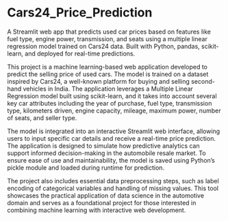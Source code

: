 # Cars24_Price_Prediction
A Streamlit web app that predicts used car prices based on features like fuel type, engine power, transmission, and seats using a multiple linear regression model trained on Cars24 data. Built with Python, pandas, scikit-learn, and deployed for real-time predictions.

This project is a machine learning-based web application developed to predict the selling price of used cars. The model is trained on a dataset inspired by Cars24, a well-known platform for buying and selling second-hand vehicles in India. The application leverages a Multiple Linear Regression model built using scikit-learn, and it takes into account several key car attributes including the year of purchase, fuel type, transmission type, kilometers driven, engine capacity, mileage, maximum power, number of seats, and seller type.

The model is integrated into an interactive Streamlit web interface, allowing users to input specific car details and receive a real-time price prediction. The application is designed to simulate how predictive analytics can support informed decision-making in the automobile resale market. To ensure ease of use and maintainability, the model is saved using Python’s pickle module and loaded during runtime for prediction.

The project also includes essential data preprocessing steps, such as label encoding of categorical variables and handling of missing values.
This tool showcases the practical application of data science in the automotive domain and serves as a foundational project for those interested in combining machine learning with interactive web development.
